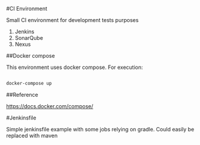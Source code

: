 #CI Environment

Small CI environment for development tests purposes

1. Jenkins
2. SonarQube
3. Nexus

##Docker compose

This environment uses docker compose. For execution:

```sh

docker-compose up

```

##Reference

https://docs.docker.com/compose/

#Jenkinsfile

Simple jenkinsfile example with some jobs relying on gradle. Could easily be replaced with maven
